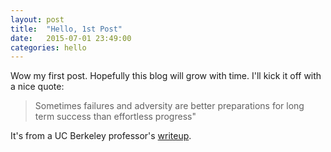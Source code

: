 ```yaml
---
layout: post
title:  "Hello, 1st Post"
date:   2015-07-01 23:49:00
categories: hello
---
```

Wow my first post. Hopefully this blog will grow with time. I'll kick it off with a nice quote: 

> Sometimes failures and adversity are better preparations for long term success than effortless progress"

It's from a UC Berkeley professor's [writeup](http://imgur.com/8twecZR).
